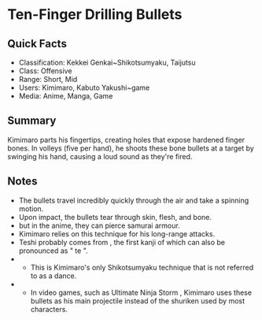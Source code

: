 # Ten-Finger Drilling Bullets

## Quick Facts
- Classification: Kekkei Genkai~Shikotsumyaku, Taijutsu
- Class: Offensive
- Range: Short, Mid
- Users: Kimimaro, Kabuto Yakushi~game
- Media: Anime, Manga, Game

## Summary
Kimimaro parts his fingertips, creating holes that expose hardened finger bones. In volleys (five per hand), he shoots these bone bullets at a target by swinging his hand, causing a loud sound as they're fired.

## Notes
- The bullets travel incredibly quickly through the air and take a spinning motion.
- Upon impact, the bullets tear through skin, flesh, and bone.
- but in the anime, they can pierce samurai armour.
- Kimimaro relies on this technique for his long-range attacks.
- Teshi probably comes from , the first kanji of which can also be pronounced as " te ".
- * This is Kimimaro's only Shikotsumyaku technique that is not referred to as a dance.
- * In video games, such as Ultimate Ninja Storm , Kimimaro uses these bullets as his main projectile instead of the shuriken used by most characters.
